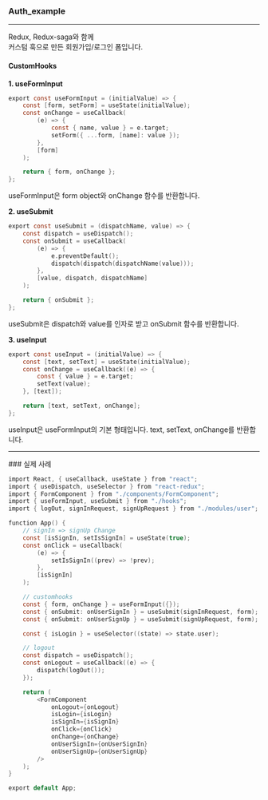 ### Auth_example

<hr>
Redux, Redux-saga와 함께
<br>
커스텀 훅으로 만든 회원가입/로그인 폼입니다.

#### CustomHooks

<strong>1. useFormInput</strong>

```c
export const useFormInput = (initialValue) => {
    const [form, setForm] = useState(initialValue);
    const onChange = useCallback(
        (e) => {
            const { name, value } = e.target;
            setForm({ ...form, [name]: value });
        },
        [form]
    );

    return { form, onChange };
};
```

useFormInput은
form object와 onChange 함수를 반환합니다.

<strong>2. useSubmit</strong>

```c
export const useSubmit = (dispatchName, value) => {
    const dispatch = useDispatch();
    const onSubmit = useCallback(
        (e) => {
            e.preventDefault();
            dispatch(dispatch(dispatchName(value)));
        },
        [value, dispatch, dispatchName]
    );

    return { onSubmit };
};
```

useSubmit은 dispatch와 value를 인자로 받고
onSubmit 함수를 반환합니다.

<strong>3. useInput</strong>

```c
export const useInput = (initialValue) => {
    const [text, setText] = useState(initialValue);
    const onChange = useCallback((e) => {
        const { value } = e.target;
        setText(value);
    }, [text]);

    return [text, setText, onChange];
};
```

useInput은 useFormInput의 기본 형태입니다.
text, setText, onChange를 반환합니다.

<hr>
### 실제 사례

```c
import React, { useCallback, useState } from "react";
import { useDispatch, useSelector } from "react-redux";
import { FormComponent } from "./components/FormComponent";
import { useFormInput, useSubmit } from "./hooks";
import { logOut, signInRequest, signUpRequest } from "./modules/user";

function App() {
    // signIn => signUp Change
    const [isSignIn, setIsSignIn] = useState(true);
    const onClick = useCallback(
        (e) => {
            setIsSignIn((prev) => !prev);
        },
        [isSignIn]
    );

    // customhooks
    const { form, onChange } = useFormInput({});
    const { onSubmit: onUserSignIn } = useSubmit(signInRequest, form);
    const { onSubmit: onUserSignUp } = useSubmit(signUpRequest, form);

    const { isLogin } = useSelector((state) => state.user);

    // logout
    const dispatch = useDispatch();
    const onLogout = useCallback((e) => {
        dispatch(logOut());
    });

    return (
        <FormComponent
            onLogout={onLogout}
            isLogin={isLogin}
            isSignIn={isSignIn}
            onClick={onClick}
            onChange={onChange}
            onUserSignIn={onUserSignIn}
            onUserSignUp={onUserSignUp}
        />
    );
}

export default App;
```
